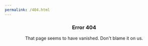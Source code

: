 ```yaml
---
permalink: /404.html
---
```


#####  
### <div align="center"> Error 404 </div>
<div align="center">That page seems to have vanished. Don't blame it on us.</div>
